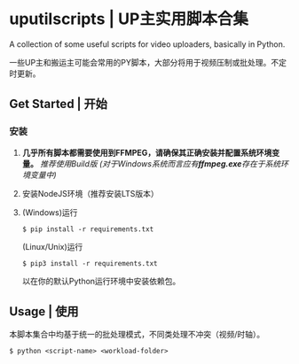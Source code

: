 # uputilscripts | UP主实用脚本合集

A collection of some useful scripts for video uploaders, basically in Python.

一些UP主和搬运主可能会常用的PY脚本，大部分将用于视频压制或批处理。不定时更新。

## Get Started | 开始

### 安装

1. **几乎所有脚本都需要使用到FFMPEG，请确保其正确安装并配置系统环境变量。**
   *推荐使用Build版 (对于Windows系统而言应有**ffmpeg.exe**存在于系统环境变量中)*

2. 安装NodeJS环境（推荐安装LTS版本）

3. (Windows)运行
    ```
    $ pip install -r requirements.txt
    ```
    
    (Linux/Unix)运行
    ```
    $ pip3 install -r requirements.txt
    ```

    以在你的默认Python运行环境中安装依赖包。

## Usage | 使用

本脚本集合中均基于统一的批处理模式，不同类处理不冲突（视频/时轴）。

```
$ python <script-name> <workload-folder>
```

